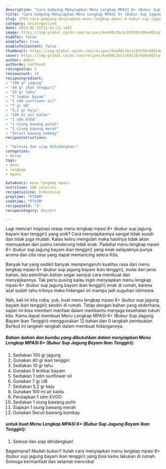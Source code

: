```yaml
---
description: "Cara Gampang Menyiapkan Menu Lengkap MPASI 6+ (Bubur Sup Jagung Bayam Ikan Tenggiri) yang Mantap"
title: "Cara Gampang Menyiapkan Menu Lengkap MPASI 6+ (Bubur Sup Jagung Bayam Ikan Tenggiri) yang Mantap"
slug: 2793-cara-gampang-menyiapkan-menu-lengkap-mpasi-6-bubur-sup-jagung-bayam-ikan-tenggiri-yang-mantap
category: Uncategorized
date: 2023-02-15T11:01:23.148Z
image: https://img-global.cpcdn.com/recipes/6ae08c2bc1c69150/680x482cq70/menu-lengkap-mpasi-6-bubur-sup-jagung-bayam-ikan-tenggiri-foto-resep-utama.jpg
hideToc: false
enableToc: true
enableTocContent: false
thumbnail: https://img-global.cpcdn.com/recipes/6ae08c2bc1c69150/680x482cq70/menu-lengkap-mpasi-6-bubur-sup-jagung-bayam-ikan-tenggiri-foto-resep-utama.jpg
cover: https://img-global.cpcdn.com/recipes/6ae08c2bc1c69150/680x482cq70/menu-lengkap-mpasi-6-bubur-sup-jagung-bayam-ikan-tenggiri-foto-resep-utama.jpg
author: Admin
authorAv: notfound
ratingvalue: 3
reviewcount: 14
recipeingredient:
- "100 gr jagung"
- "40 gr ikan tenggiri"
- "10 gr tahu"
- "5 lembar bayam"
- "1 sdm sunflower oil"
- "7 gr UB"
- "5,2 gr keju"
- "100 ml air kaldu"
- "1 sdm EVOO"
- "1 siung bawang putih"
- "1 siung bawang merah"
- "Secuil bawang bombay"
recipeinstructions:

- "Selesai dan siap dihidangkan!"
categories:
- Resep
tags:
- menu
- lengkap
- mpasi

katakunci: menu lengkap mpasi 
nutrition: 188 calories
recipecuisine: Indonesian
preptime: "PT40M"
cooktime: "PT43M"
recipeyield: "2"
recipecategory: Dessert

---
```





Lagi mencari inspirasi resep menu lengkap mpasi 6+ (bubur sup jagung bayam ikan tenggiri) yang unik? Cara menyiapkannya sangat tidak susah dan tidak juga mudah. Kalau keliru mengolah maka hasilnya tidak akan memuaskan dan justru cenderung tidak enak. Padahal menu lengkap mpasi 6+ (bubur sup jagung bayam ikan tenggiri) yang enak selayaknya punya aroma dan cita rasa yang dapat memancing selera Kita.







Banyak hal yang sedikit banyak mempengaruhi kualitas rasa dari menu lengkap mpasi 6+ (bubur sup jagung bayam ikan tenggiri), mulai dari jenis bahan, lalu pemilihan bahan segar sampai cara membuat dan menyajikannya. Tak perlu pusing kalau ingin menyiapkan menu lengkap mpasi 6+ (bubur sup jagung bayam ikan tenggiri) enak di rumah, karena asal sudah tahu triknya maka hidangan ini mampu jadi suguhan istimewa.






Nah, kali ini kita coba, yuk, buat menu lengkap mpasi 6+ (bubur sup jagung bayam ikan tenggiri) sendiri di rumah. Tetap dengan bahan yang sederhana, sajian ini bisa memberi manfaat dalam membantu menjaga kesehatan tubuh kita. Kamu dapat membuat Menu Lengkap MPASI 6+ (Bubur Sup Jagung Bayam Ikan Tenggiri) menggunakan 12 bahan dan 0 langkah pembuatan. Berikut ini langkah-langkah dalam membuat hidangannya.

<!--inarticleads1-->

##### Bahan-bahan dan bumbu yang dibutuhkan dalam menyiapkan Menu Lengkap MPASI 6+ (Bubur Sup Jagung Bayam Ikan Tenggiri):

1. Sediakan 100 gr jagung
1. Gunakan 40 gr ikan tenggiri
1. Sediakan 10 gr tahu
1. Gunakan 5 lembar bayam
1. Sediakan 1 sdm sunflower oil
1. Gunakan 7 gr UB
1. Sediakan 5,2 gr keju
1. Gunakan 100 ml air kaldu
1. Persiapkan 1 sdm EVOO
1. Sediakan 1 siung bawang putih
1. Siapkan 1 siung bawang merah
1. Gunakan Secuil bawang bombay




<!--inarticleads2-->

#####  untuk buat Menu Lengkap MPASI 6+ (Bubur Sup Jagung Bayam Ikan Tenggiri):


1. Selesai dan siap dihidangkan!



Bagaimana? Mudah bukan? Itulah cara menyiapkan menu lengkap mpasi 6+ (bubur sup jagung bayam ikan tenggiri) yang bisa kamu lakukan di rumah. Semoga bermanfaat dan selamat mencoba!
